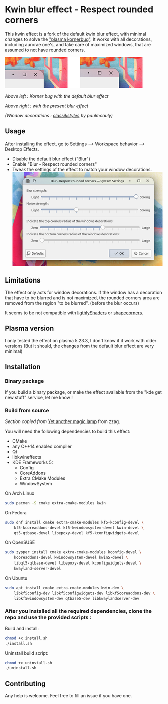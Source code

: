 # Kwin blur effect - Respect rounded corners


This kwin effect is a fork of the default kwin blur effect, with minimal changes
to solve the ["plasma kornerbug"](https://bugs.kde.org/show_bug.cgi?id=395725).
It works with all decorations, including aurorae one's, and take care of maximized windows, that are assumed to not have rounded corners.


![Screenshot](doc/demo.png)

*Above left : Korner bug with the default blur effect*

*Above right : with the present blur effect*
 
*(Window decorations :  [classikstyles](https://github.com/paulmcauley/classikstyles) by paulmcauly)*

## Usage

After installing the effect, go to Settings --> Workspace behavior --> Desktop Effects.

- Disable the default blur effect ("Blur")
- Enable "Blur - Respect rounded corners"
- Tweak the settings of the effect to match your window decorations.
![Settings](doc/settings.png)


## Limitations

The effect only acts for window decorations. If the window has a decoration that have to be blurred and is not maximized, the rounded corners area are removed from the region "to be blurred". (before the blur occurs)

It seems to be not compatible with [ligthlyShaders](https://github.com/a-parhom/LightlyShaders) or [shapecorners](https://sourceforge.net/projects/shapecorners/).


## Plasma version

I only tested the effect on plasma 5.23.3, I don't know if it work with older versions (But it should, the changes from the default blur effect are very minimal)

## Installation

### Binary package

If you build a binary package, or make the effect available from the "kde get new stuff" service, let me know ! 

### Build from source

*Section copied from* [Yet another magic lamp](https://github.com/zzag/kwin-effects-yet-another-magic-lamp) from zzag.

You will need the following dependencies to build this effect:
* CMake
* any C++14 enabled compiler
* Qt
* libkwineffects
* KDE Frameworks 5:
    - Config
    - CoreAddons
    - Extra CMake Modules
    - WindowSystem

On Arch Linux

```sh
sudo pacman -S cmake extra-cmake-modules kwin
```

On Fedora

```sh
sudo dnf install cmake extra-cmake-modules kf5-kconfig-devel \
    kf5-kcoreaddons-devel kf5-kwindowsystem-devel kwin-devel \
    qt5-qtbase-devel libepoxy-devel kf5-kconfigwidgets-devel
```
On OpenSUSE

```sh
sudo zypper install cmake extra-cmake-modules kconfig-devel \
    kcoreaddons-devel kwindowsystem-devel kwin5-devel \
    libqt5-qtbase-devel libepoxy-devel kconfigwidgets-devel \
    kwayland-server-devel
```

On Ubuntu

```sh
sudo apt install cmake extra-cmake-modules kwin-dev \
    libkf5config-dev libkf5configwidgets-dev libkf5coreaddons-dev \
    libkf5windowsystem-dev qtbase5-dev libkwaylandserver-dev
```

### After you installed all the required dependencies, clone the repo and use the provided scripts :


Build and install:

```sh
chmod +x install.sh
./install.sh
```
Uninstall build script:

```sh
chmod +x uninstall.sh
./uninstall.sh
```

## Contributing

Any help is welcome. Feel free to fill an issue if you have one.
